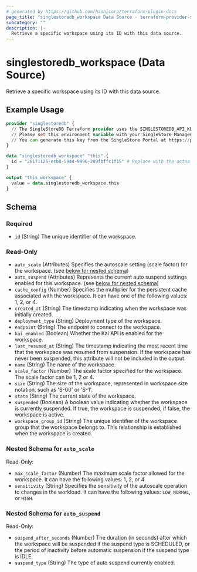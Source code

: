 ```yaml
---
# generated by https://github.com/hashicorp/terraform-plugin-docs
page_title: "singlestoredb_workspace Data Source - terraform-provider-singlestoredb"
subcategory: ""
description: |-
  Retrieve a specific workspace using its ID with this data source.
---
```


# singlestoredb_workspace (Data Source)

Retrieve a specific workspace using its ID with this data source.

## Example Usage

```terraform
provider "singlestoredb" {
  // The SingleStoreDB Terraform provider uses the SINGLESTOREDB_API_KEY environment variable for authentication. 
  // Please set this environment variable with your SingleStore Management API key.
  // You can generate this key from the SingleStore Portal at https://portal.singlestore.com/organizations/org-id/api-keys.
}

data "singlestoredb_workspace" "this" {
  id = "26171125-ecb8-5944-9896-209fbffc1f15" # Replace with the actual ID of the workspace.
}

output "this_workspace" {
  value = data.singlestoredb_workspace.this
}
```

<!-- schema generated by tfplugindocs -->
## Schema

### Required

- `id` (String) The unique identifier of the workspace.

### Read-Only

- `auto_scale` (Attributes) Specifies the autoscale setting (scale factor) for the workspace. (see [below for nested schema](#nestedatt--auto_scale))
- `auto_suspend` (Attributes) Represents the current auto suspend settings enabled for this workspace. (see [below for nested schema](#nestedatt--auto_suspend))
- `cache_config` (Number) Specifies the multiplier for the persistent cache associated with the workspace. It can have one of the following values: 1, 2, or 4.
- `created_at` (String) The timestamp indicating when the workspace was initially created.
- `deployment_type` (String) Deployment type of the workspace.
- `endpoint` (String) The endpoint to connect to the workspace.
- `kai_enabled` (Boolean) Whether the Kai API is enabled for the workspace.
- `last_resumed_at` (String) The timestamp indicating the most recent time that the workspace was resumed from suspension. If the workspace has never been suspended, this attribute will not be included in the output.
- `name` (String) The name of the workspace.
- `scale_factor` (Number) The scale factor specified for the workspace. The scale factor can be 1, 2 or 4.
- `size` (String) The size of the workspace, represented in workspace size notation, such as 'S-00' or 'S-1'.
- `state` (String) The current state of the workspace.
- `suspended` (Boolean) A boolean value indicating whether the workspace is currently suspended. If true, the workspace is suspended; if false, the workspace is active.
- `workspace_group_id` (String) The unique identifier of the workspace group that the workspace belongs to. This relationship is established when the workspace is created.

<a id="nestedatt--auto_scale"></a>
### Nested Schema for `auto_scale`

Read-Only:

- `max_scale_factor` (Number) The maximum scale factor allowed for the workspace. It can have the following values: 1, 2, or 4.
- `sensitivity` (String) Specifies the sensitivity of the autoscale operation to changes in the workload. It can have the following values: `LOW`, `NORMAL`, or `HIGH`.


<a id="nestedatt--auto_suspend"></a>
### Nested Schema for `auto_suspend`

Read-Only:

- `suspend_after_seconds` (Number) The duration (in seconds) after which the workspace will be suspended if the suspend type is SCHEDULED, or the period of inactivity before automatic suspension if the suspend type is IDLE.
- `suspend_type` (String) The type of auto suspend currently enabled.



